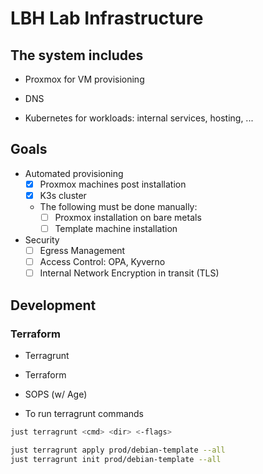 # LBH Lab Infrastructure

## The system includes

- Proxmox for VM provisioning

- DNS

- Kubernetes for workloads: internal services, hosting, ...

## Goals

- Automated provisioning
  - [x] Proxmox machines post installation
  - [x] K3s cluster

  - The following must be done manually:
    - [ ] Proxmox installation on bare metals
    - [ ] Template machine installation

- Security
  - [ ] Egress Management
  - [ ] Access Control: OPA, Kyverno
  - [ ] Internal Network Encryption in transit (TLS)

## Development

### Terraform

- Terragrunt
- Terraform
- SOPS (w/ Age)

- To run terragrunt commands

```bash
just terragrunt <cmd> <dir> <-flags>

just terragrunt apply prod/debian-template --all
just terragrunt init prod/debian-template --all
```
